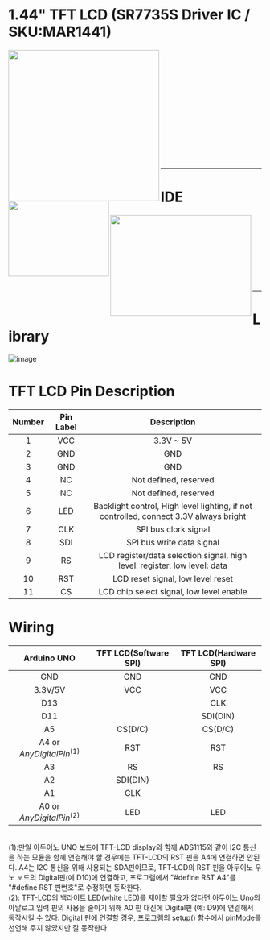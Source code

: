 # 1.44" TFT LCD (SR7735S Driver IC / SKU:MAR1441)<br>
<a href="http://www.lcdwiki.com/1.44inch_Arduino_SPI_Module_ST7735S_SKU:MAR1441" target="_blank">
  <img src="https://user-images.githubusercontent.com/24539773/204490332-9cf94e98-bf61-46d1-9cb9-082cf2dba9d3.png" width="300" height="300" align="left">
</a>
<a href="http://www.lcdwiki.com/1.44inch_Arduino_SPI_Module_ST7735S_SKU:MAR1441" target="_blank">
  <img src="https://user-images.githubusercontent.com/24539773/204490643-7c29de37-8f31-4f9e-a9c5-e84aa88c70be.png" width="200" height="150" align="left">
</a>
<br><br><br><br><br><br><br><br><br><br><br><br><br>
<hr>

# IDE<br>
<a href="https://platformio.org/" target="_blank">
  <img src="https://user-images.githubusercontent.com/24539773/204492337-c76cb87f-93e6-4132-af63-6062e60ef4e8.png" width="280" height="200" align="left">
</a>
<br><br><br><br><br><br><br><br>
<hr>

# Library<br>
![image](https://user-images.githubusercontent.com/24539773/204491960-996f7807-f053-4ae6-8fc6-7845f323df58.png)
<br>


# TFT LCD Pin Description<br>
| Number | Pin Label | Description |
| :-: | :-: | :-: |
|1|VCC|3.3V ~ 5V
|2|GND|GND
|3|GND|GND
|4|NC|Not defined, reserved
|5|NC|Not defined, reserved
|6|LED|Backlight control, High level lighting, if not controlled, connect 3.3V always bright
|7|CLK|SPI bus clork signal
|8|SDI|SPI bus write data signal
|9|RS| LCD register/data selection signal, high level: register, low level: data
|10|RST|LCD reset signal, low level reset
|11|CS| LCD chip select signal, low level enable

# Wiring<br>
| Arduino UNO | TFT LCD(Software SPI) | TFT LCD(Hardware SPI) |
| :-: | :-: | :-: |
| GND | GND | GND
| 3.3V/5V | VCC | VCC
|D13||CLK
|D11||SDI(DIN)
|A5|CS(D/C)|CS(D/C)
|A4 or ${Any Digital Pin}^{(1)}$|RST|RST
|A3|RS|RS
|A2|SDI(DIN)|
|A1|CLK|
|A0 or ${Any Digital Pin}^{(2)}$|LED|LED 

<br>
(1):만일 아두이노 UNO 보드에 TFT-LCD display와 함께 ADS1115와 같이 I2C 통신을 하는 모듈을 함께 연결해야 할 경우에는 TFT-LCD의 RST 핀을 A4에 연결하면 안된다. A4는 I2C 통신을 위해 사용되는 SDA핀이므로, TFT-LCD의 RST 핀을 아두이노 우노 보드의 Digital핀(예 D10)에 연결하고, 프로그램에서 "#define RST A4"를 "#define RST 핀번호"로 수정하면 동작한다.<br>
(2): TFT-LCD의 백라이트 LED(white LED)를 제어할 필요가 없다면 아두이노 Uno의 아날로그 입력 핀의 사용을 줄이기 위해 A0 핀 대신에 Digital핀 (예: D9)에 연결해서 동작시킬 수 있다. Digital 핀에 연결할 경우, 프로그램의 setup() 함수에서 pinMode를 선언해 주지 않았지만 잘 동작한다.<br>
